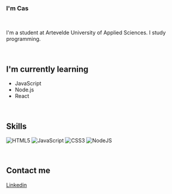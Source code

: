 <h3>
I'm Cas
</h3>

<br>

<p>
I'm a student at Artevelde University of Applied Sciences. I study programming.
</p> 

<br>

## I'm currently learning
- JavaScript
- Node.js
- React

<br>

## Skills
![HTML5](https://img.shields.io/badge/HTML5-%23E34F26.svg?style=flat&logo=html5&logoColor=white)
![JavaScript](https://img.shields.io/badge/JavaScript-%23323330.svg?style=flat&logo=javascript&logoColor=%23F7DF1E)
![CSS3](https://img.shields.io/badge/CSS3-%231572B6.svg?style=flat&logo=css3&logoColor=white)
![NodeJS](https://img.shields.io/badge/Node.js-6DA55F?style=flat&logo=node.js&logoColor=white)

<br>

## Contact me
[Linkedin](https://www.linkedin.com/in/casverheye/)
